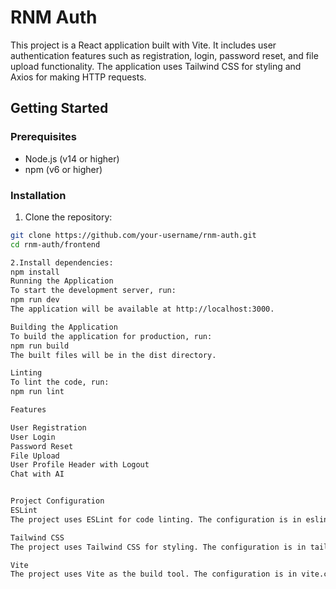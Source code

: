 # RNM Auth

This project is a React application built with Vite. It includes user authentication features such as registration, login, password reset, and file upload functionality. The application uses Tailwind CSS for styling and Axios for making HTTP requests.

## Getting Started

### Prerequisites

- Node.js (v14 or higher)
- npm (v6 or higher)

### Installation

1. Clone the repository:

```sh
git clone https://github.com/your-username/rnm-auth.git
cd rnm-auth/frontend

2.Install dependencies:
npm install
Running the Application
To start the development server, run:
npm run dev
The application will be available at http://localhost:3000.

Building the Application
To build the application for production, run:
npm run build
The built files will be in the dist directory.

Linting
To lint the code, run:
npm run lint

Features

User Registration
User Login
Password Reset
File Upload
User Profile Header with Logout
Chat with AI


Project Configuration
ESLint
The project uses ESLint for code linting. The configuration is in eslint.config.js.

Tailwind CSS
The project uses Tailwind CSS for styling. The configuration is in tailwind.config.js.

Vite
The project uses Vite as the build tool. The configuration is in vite.config.js.


